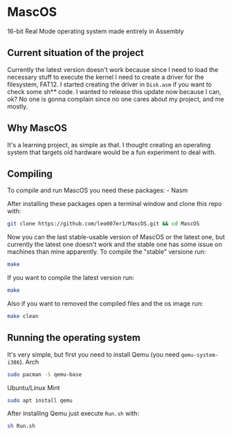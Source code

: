 # MascOS

16-bit Real Mode operating system made entirely in Assembly

## Current situation of the project

Currently the latest version doesn't work because since I need to load the necessary stuff to execute the kernel I need to create a driver for the filesystem, FAT12. I started creating the driver in `Disk.asm` if you want to check some sh** code. I wanted to release this update now because I can, ok? No one is gonna complain since no one cares about my project, and me mostly.

## Why MascOS

It's a learning project, as simple as that. I thought creating an operating system that targets old hardware would be a fun experiment to deal with.

## Compiling

To compile and run MascOS you need these packages:
    - Nasm

After installing these packages open a terminal window and clone this repo with:
```sh
git clone https://github.com/leo007er1/MascOS.git && cd MascOS
```

Now you can the last stable-usable version of MascOS or the latest one, but currently the latest one doesn't work and the stable one has some issue on machines than mine apparently. To compile the "stable" versione run:
```sh
make
```

If you want to compile the latest version run:
```sh
make
```

Also if you want to removed the compiled files and the os image run:
```sh
make clean
```

## Running the operating system

It's very simple, but first you need to install Qemu (you need `qemu-system-i386`).
Arch
```sh
sudo pacman -S qemu-base
```

Ubuntu/Linux Mint
```sh
sudo apt install qemu
```

After installing Qemu just execute `Run.sh` with:
```sh
sh Run.sh
```